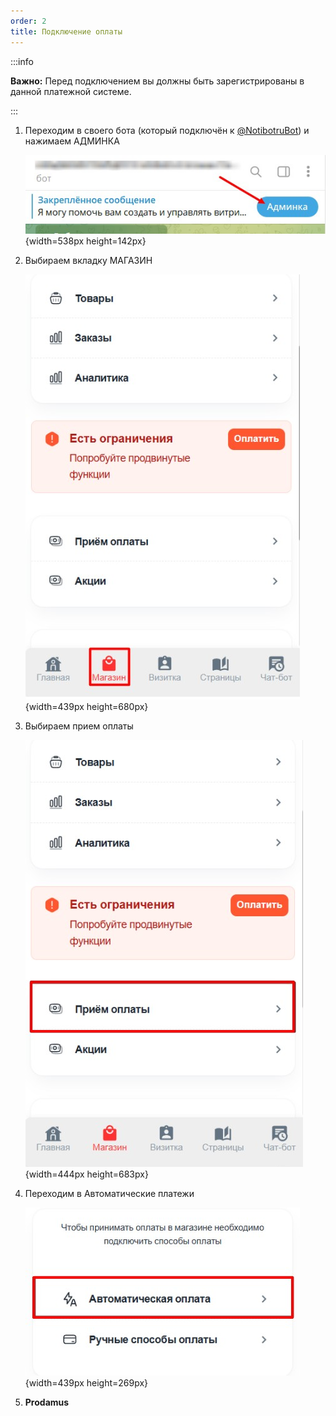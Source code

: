 ```yaml
---
order: 2
title: Подключение оплаты
---
```


:::info 

**Важно:** Перед подключением вы должны быть зарегистрированы в данной платежной системе.

:::

1. Переходим в своего бота (который подключён к [@NotibotruBot](https://t.me/NotibotruBot)) и нажимаем АДМИНКА

   ![](./_index.jpeg){width=538px height=142px}

2. Выбираем вкладку МАГАЗИН

   ![](./podklyuchenie-oplaty.jpeg){width=439px height=680px}

3. Выбираем прием оплаты

   ![](./podklyuchenie-oplaty-2.jpeg){width=444px height=683px}

4. Переходим в Автоматические платежи

   ![](./podklyuchenie-oplaty-3.jpeg){width=439px height=269px}

5. **Prodamus**